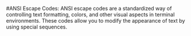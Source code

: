 #ANSI Escape Codes:
ANSI escape codes are a standardized way of controlling text formatting, colors, and other visual aspects in terminal environments. These codes allow you to modify the appearance of text by using special sequences.
